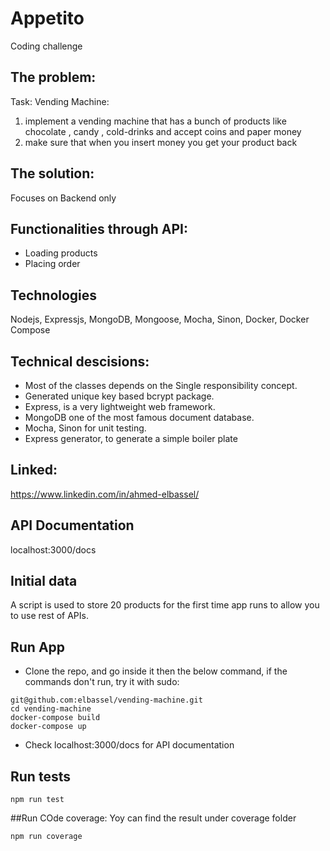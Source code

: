 # Appetito
Coding challenge
## The problem:
Task: Vending Machine:
1. implement a vending machine that has a bunch of products like chocolate , candy , cold-drinks and accept coins and paper money
2. make sure that when you insert money you get your product back


## The solution:
Focuses on Backend only

## Functionalities through API:
- Loading products
- Placing order

## Technologies
Nodejs, Expressjs, MongoDB, Mongoose, Mocha, Sinon, Docker, Docker Compose

## Technical descisions:
- Most of the classes depends on the Single responsibility concept.
- Generated unique key based bcrypt package.
- Express, is a very lightweight web framework.
- MongoDB one of the most famous document database.
- Mocha, Sinon for unit testing.
- Express generator, to generate a simple boiler plate

## Linked:
https://www.linkedin.com/in/ahmed-elbassel/


## API Documentation
localhost:3000/docs



## Initial data
A script is used to store 20 products for the first time app runs to allow you to use rest of APIs.

## Run App
- Clone the repo, and go inside it then the below command, if the commands don't run, try it with sudo:
```
git@github.com:elbassel/vending-machine.git
cd vending-machine
docker-compose build
docker-compose up
```
- Check localhost:3000/docs for API documentation

## Run tests
```
npm run test
```
##Run COde coverage:
Yoy can find the result under coverage folder
```
npm run coverage
```

